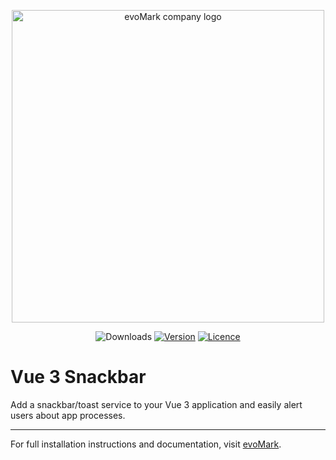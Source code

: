 <p align="center">
    <a href="https://evomark.co.uk" target="_blank" alt="Link to evoMark's website">
        <picture>
          <source media="(prefers-color-scheme: dark)" srcset="https://evomark.co.uk/wp-content/uploads/static/evomark-logo--dark.svg">
          <source media="(prefers-color-scheme: light)" srcset="https://evomark.co.uk/wp-content/uploads/static/evomark-logo--light.svg">
          <img alt="evoMark company logo" src="https://evomark.co.uk/wp-content/uploads/static/evomark-logo--light.svg" width="500">
        </picture>
    </a>
</p>

<p align="center">
  <img src="https://img.shields.io/npm/dm/vue3-snackbar.svg" alt="Downloads"></a>
  <a href="https://www.npmjs.com/package/vue3-snackbar"><img src="https://img.shields.io/npm/v/vue3-snackbar.svg" alt="Version"></a>
  <a href="https://github.com/evo-mark/vue3-snackbar/blob/main/LICENCE"><img src="https://img.shields.io/github/license/evo-mark/vue3-snackbar?style=flat" alt="Licence"></a>
</p>

# Vue 3 Snackbar

Add a snackbar/toast service to your Vue 3 application and easily alert users about app processes.

---

For full installation instructions and documentation, visit [evoMark](https://evomark.co.uk/open-source-software/vue3-snackbar/).
